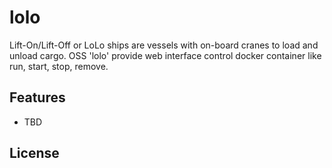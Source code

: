 lolo
=======

Lift-On/Lift-Off or LoLo ships are vessels with on-board cranes to load and unload cargo. OSS 'lolo' provide web interface control docker container like run, start, stop, remove.

Features
--
- TBD

License
--
